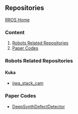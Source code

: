 ## Repositories
[RROS Home](https://github.com/RROS-Lab)
### Content
1. [Robots Related Repositories](#robots)
1. [Paper Codes](#paper)

<span id="robots"></span>
### Robots Related Repositories
#### Kuka
- [iiwa_stack_cam](https://github.com/RROS-Lab/iiwa_stack_cam.git)


<span id="paper"></span>
### Paper Codes
- [DeepSynthDefectDetector](https://github.com/RROS-Lab/DeepSynthDefectDetector.git)


